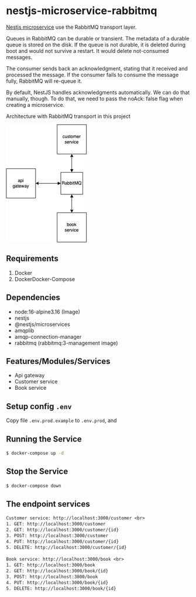 # nestjs-microservice-rabbitmq
[Nestjs microservice](https://docs.nestjs.com/microservices/rabbitmq) use the RabbitMQ transport layer.

Queues in RabbitMQ can be durable or transient. The metadata of a durable queue is stored on the disk. If the queue is not durable, it is deleted during boot and would not survive a restart. It would delete not-consumed messages.

The consumer sends back an acknowledgment, stating that it received and processed the message. If the consumer fails to consume the message fully, RabbitMQ will re-queue it.

By default, NestJS handles acknowledgments automatically. We can do that manually, though. To do that, we need to pass the noAck: false flag when creating a microservice.

Architecture with RabbitMQ transport in this project

![Architecture Microservices in Nestjs](./architecture.png?raw=true)

## Requirements
1. Docker
2. DockerDocker-Compose

## Dependencies
- node:16-alpine3.16 (Image)
- nestjs
- @nestjs/microservices
- amqplib 
- amqp-connection-manager
- rabbitmq (rabbitmq:3-management image)

## Features/Modules/Services
- Api gateway
- Customer service
- Book service

## Setup config `.env`
Copy file `.env.prod.example` to `.env.prod`, and<br>

## Running the Service
```bash
$ docker-compose up -d
```
## Stop the Service
```bash
$ docker-compose down
```

## The endpoint services
    Customer service: http://localhost:3000/customer <br>
    1. GET: http://localhost:3000/customer
    2. GET: http://localhost:3000/customer/{id}
    3. POST: http://localhost:3000/customer
    4. PUT: http://localhost:3000/customer/{id}
    5. DELETE: http://localhost:3000/customer/{id}
    
    Book service: http://localhost:3000/book <br>
    1. GET: http://localhost:3000/book
    2. GET: http://localhost:3000/book/{id}
    3. POST: http://localhost:3000/book
    4. PUT: http://localhost:3000/book/{id}
    5. DELETE: http://localhost:3000/book/{id}


